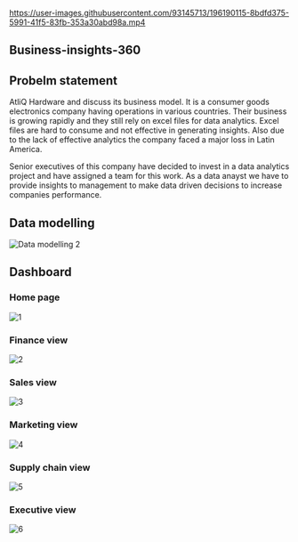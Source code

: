 

https://user-images.githubusercontent.com/93145713/196190115-8bdfd375-5991-41f5-83fb-353a30abd98a.mp4

## Business-insights-360

## Probelm statement 
AtliQ Hardware and discuss its business model. It is a consumer goods electronics company having operations in various countries. Their business is growing rapidly and they still rely on excel files for data analytics. Excel files are hard to consume and not effective in generating insights. Also due to the lack of effective analytics the company faced a major loss in Latin America.

Senior executives of this company have decided to invest in a data analytics project and have assigned a team for this work. As a data anayst we have to provide insights to management to make data driven decisions to increase companies performance.

## Data modelling
![Data modelling 2](https://user-images.githubusercontent.com/93145713/196187462-e2f3b450-398c-49b0-ac9f-4926479a48b2.png)

## Dashboard

### Home page
![1](https://user-images.githubusercontent.com/93145713/196187926-8972bfb8-9cf0-48b0-a5bf-1d09ea636e9f.png)

### Finance view
![2](https://user-images.githubusercontent.com/93145713/196187988-5313f4fc-43ac-4b6b-82c8-22fb68eeafd3.png)

### Sales view
![3](https://user-images.githubusercontent.com/93145713/196188056-1a7863ab-745f-4b6f-a48c-f391bb502a0f.png)

### Marketing view
![4](https://user-images.githubusercontent.com/93145713/196188109-a257f346-1861-40d8-8444-c8d9fc138473.png)

### Supply chain view
![5](https://user-images.githubusercontent.com/93145713/196188192-bdf9b328-370d-41d8-8cec-18a1db1bf3e6.png)

### Executive view
![6](https://user-images.githubusercontent.com/93145713/196188237-cdff2b43-3106-4fe5-9be1-c87f354ded98.png)
